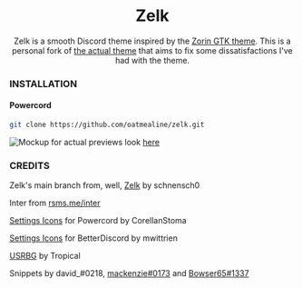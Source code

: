 <div align=center><h1>Zelk</h1>
<p>
Zelk is a smooth Discord theme inspired by the <a href=https://github.com/ZorinOS/zorin-desktop-themes>Zorin GTK theme</a>. This is a personal fork of <a href="https://github.com/schnensch0/zelk/">the actual theme</a> that aims to fix some dissatisfactions I've had with the theme.
</p></div>

### INSTALLATION
#### Powercord
```bash
git clone https://github.com/oatmealine/zelk.git
```

![Mockup](https://raw.githubusercontent.com/oatmealine/zelk/main/preview/mockup.png)
for actual previews look [here](https://github.com/oatmealine/zelk/tree/main/preview)

### CREDITS

Zelk's main branch from, well, [Zelk](https://github.com/schnensch0/zelk/) by schnensch0

Inter from [rsms.me/inter](https://rsms.me/inter/)

[Settings Icons](https://github.com/CreArts-Community/Settings-Icons) for Powercord by CorellanStoma

[Settings Icons](https://github.com/mwittrien/BetterDiscordAddons/blob/master/Themes/_res/SettingsIcons.css) for BetterDiscord by mwittrien

[USRBG](https://github.com/Discord-Custom-Covers/usrbg) by Tropical

Snippets by david_#0218, [mackenzie#0173](https://github.com/spinfish) and [Bowser65#1337](https://github.com/cyyynthia)

